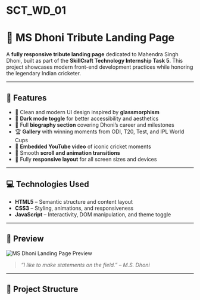 # SCT_WD_01
# 🏏 MS Dhoni Tribute Landing Page

A **fully responsive tribute landing page** dedicated to Mahendra Singh Dhoni, built as part of the **SkillCraft Technology Internship Task 5**. This project showcases modern front-end development practices while honoring the legendary Indian cricketer.

---

## 🚀 Features

- 🎨 Clean and modern UI design inspired by **glassmorphism**
- 🌙 **Dark mode toggle** for better accessibility and aesthetics
- 📜 Full **biography section** covering Dhoni’s career and milestones
- 🏆 **Gallery** with winning moments from ODI, T20, Test, and IPL World Cups
- 🎥 **Embedded YouTube video** of iconic cricket moments
- 🧭 Smooth **scroll and animation transitions**
- 📱 Fully **responsive layout** for all screen sizes and devices

---

## 💻 Technologies Used

- **HTML5** – Semantic structure and content layout  
- **CSS3** – Styling, animations, and responsiveness  
- **JavaScript** – Interactivity, DOM manipulation, and theme toggle  

---

## 📸 Preview

![MS Dhoni Landing Page Preview](https://user-images.githubusercontent.com/your-image-link.png)

> *“I like to make statements on the field.” – M.S. Dhoni*

---

## 📂 Project Structure

